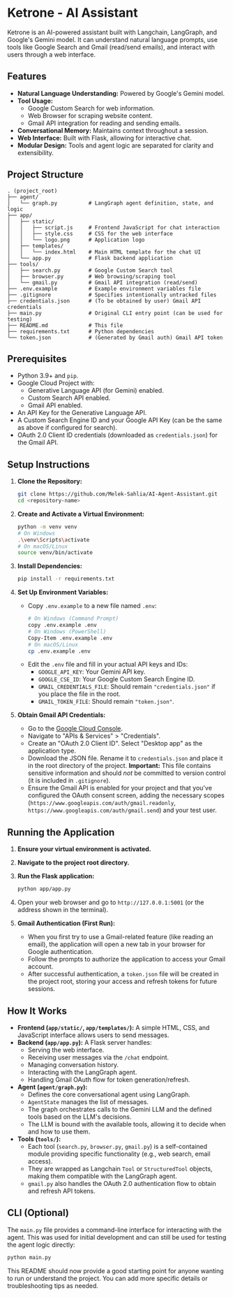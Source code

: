 # Ketrone - AI Assistant

Ketrone is an AI-powered assistant built with Langchain, LangGraph, and Google's Gemini model. It can understand natural language prompts, use tools like Google Search and Gmail (read/send emails), and interact with users through a web interface.

## Features

*   **Natural Language Understanding:** Powered by Google's Gemini model.
*   **Tool Usage:** 
    *   Google Custom Search for web information.
    *   Web Browser for scraping website content.
    *   Gmail API integration for reading and sending emails.
*   **Conversational Memory:** Maintains context throughout a session.
*   **Web Interface:** Built with Flask, allowing for interactive chat.
*   **Modular Design:** Tools and agent logic are separated for clarity and extensibility.

## Project Structure

```
. (project_root)
├── agent/
│   └── graph.py          # LangGraph agent definition, state, and logic
├── app/
│   ├── static/
│   │   ├── script.js     # Frontend JavaScript for chat interaction
│   │   ├── style.css     # CSS for the web interface
│   │   └── logo.png      # Application logo
│   ├── templates/
│   │   └── index.html    # Main HTML template for the chat UI
│   └── app.py            # Flask backend application
├── tools/
│   ├── search.py         # Google Custom Search tool
│   ├── browser.py        # Web browsing/scraping tool
│   └── gmail.py          # Gmail API integration (read/send)
├── .env.example          # Example environment variables file
├── .gitignore            # Specifies intentionally untracked files
├── credentials.json      # (To be obtained by user) Gmail API credentials
├── main.py               # Original CLI entry point (can be used for testing)
├── README.md             # This file
├── requirements.txt      # Python dependencies
└── token.json            # (Generated by Gmail auth) Gmail API token
```

## Prerequisites

*   Python 3.9+ and `pip`.
*   Google Cloud Project with:
    *   Generative Language API (for Gemini) enabled.
    *   Custom Search API enabled.
    *   Gmail API enabled.
*   An API Key for the Generative Language API.
*   A Custom Search Engine ID and your Google API Key (can be the same as above if configured for search).
*   OAuth 2.0 Client ID credentials (downloaded as `credentials.json`) for the Gmail API.

## Setup Instructions

1.  **Clone the Repository:**
    ```bash
    git clone https://github.com/Melek-Sahlia/AI-Agent-Assistant.git
    cd <repository-name>
    ```

2.  **Create and Activate a Virtual Environment:**
    ```bash
    python -m venv venv
    # On Windows
    .\venv\Scripts\activate
    # On macOS/Linux
    source venv/bin/activate
    ```

3.  **Install Dependencies:**
    ```bash
    pip install -r requirements.txt
    ```

4.  **Set Up Environment Variables:**
    *   Copy `.env.example` to a new file named `.env`:
        ```bash
        # On Windows (Command Prompt)
        copy .env.example .env
        # On Windows (PowerShell)
        Copy-Item .env.example .env
        # On macOS/Linux
        cp .env.example .env
        ```
    *   Edit the `.env` file and fill in your actual API keys and IDs:
        *   `GOOGLE_API_KEY`: Your Gemini API key.
        *   `GOOGLE_CSE_ID`: Your Google Custom Search Engine ID.
        *   `GMAIL_CREDENTIALS_FILE`: Should remain `"credentials.json"` if you place the file in the root.
        *   `GMAIL_TOKEN_FILE`: Should remain `"token.json"`.

5.  **Obtain Gmail API Credentials:**
    *   Go to the [Google Cloud Console](https://console.cloud.google.com/).
    *   Navigate to "APIs & Services" > "Credentials".
    *   Create an "OAuth 2.0 Client ID". Select "Desktop app" as the application type.
    *   Download the JSON file. Rename it to `credentials.json` and place it in the root directory of the project. **Important:** This file contains sensitive information and should *not* be committed to version control (it is included in `.gitignore`).
    *   Ensure the Gmail API is enabled for your project and that you've configured the OAuth consent screen, adding the necessary scopes (`https://www.googleapis.com/auth/gmail.readonly`, `https://www.googleapis.com/auth/gmail.send`) and your test user.

## Running the Application

1.  **Ensure your virtual environment is activated.**
2.  **Navigate to the project root directory.**
3.  **Run the Flask application:**
    ```bash
    python app/app.py
    ```
4.  Open your web browser and go to `http://127.0.0.1:5001` (or the address shown in the terminal).

5.  **Gmail Authentication (First Run):**
    *   When you first try to use a Gmail-related feature (like reading an email), the application will open a new tab in your browser for Google authentication.
    *   Follow the prompts to authorize the application to access your Gmail account.
    *   After successful authentication, a `token.json` file will be created in the project root, storing your access and refresh tokens for future sessions.

## How It Works

*   **Frontend (`app/static/`, `app/templates/`):** A simple HTML, CSS, and JavaScript interface allows users to send messages.
*   **Backend (`app/app.py`):** A Flask server handles:
    *   Serving the web interface.
    *   Receiving user messages via the `/chat` endpoint.
    *   Managing conversation history.
    *   Interacting with the LangGraph agent.
    *   Handling Gmail OAuth flow for token generation/refresh.
*   **Agent (`agent/graph.py`):** 
    *   Defines the core conversational agent using LangGraph.
    *   `AgentState` manages the list of messages.
    *   The graph orchestrates calls to the Gemini LLM and the defined tools based on the LLM's decisions.
    *   The LLM is bound with the available tools, allowing it to decide when and how to use them.
*   **Tools (`tools/`):**
    *   Each tool (`search.py`, `browser.py`, `gmail.py`) is a self-contained module providing specific functionality (e.g., web search, email access).
    *   They are wrapped as Langchain `Tool` or `StructuredTool` objects, making them compatible with the LangGraph agent.
    *   `gmail.py` also handles the OAuth 2.0 authentication flow to obtain and refresh API tokens.

## CLI (Optional)

The `main.py` file provides a command-line interface for interacting with the agent. This was used for initial development and can still be used for testing the agent logic directly:
```bash
python main.py
```

This README should now provide a good starting point for anyone wanting to run or understand the project. You can add more specific details or troubleshooting tips as needed. 